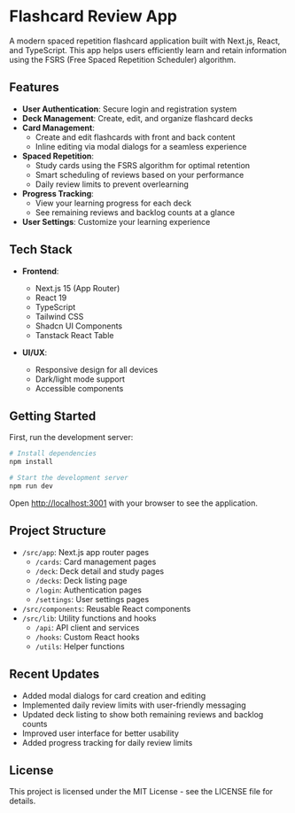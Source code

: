 # Flashcard Review App

A modern spaced repetition flashcard application built with Next.js, React, and TypeScript. This app helps users efficiently learn and retain information using the FSRS (Free Spaced Repetition Scheduler) algorithm.

## Features

- **User Authentication**: Secure login and registration system
- **Deck Management**: Create, edit, and organize flashcard decks
- **Card Management**: 
  - Create and edit flashcards with front and back content
  - Inline editing via modal dialogs for a seamless experience
- **Spaced Repetition**: 
  - Study cards using the FSRS algorithm for optimal retention
  - Smart scheduling of reviews based on your performance
  - Daily review limits to prevent overlearning
- **Progress Tracking**: 
  - View your learning progress for each deck
  - See remaining reviews and backlog counts at a glance
- **User Settings**: Customize your learning experience

## Tech Stack

- **Frontend**:
  - Next.js 15 (App Router)
  - React 19
  - TypeScript
  - Tailwind CSS
  - Shadcn UI Components
  - Tanstack React Table

- **UI/UX**:
  - Responsive design for all devices
  - Dark/light mode support
  - Accessible components

## Getting Started

First, run the development server:

```bash
# Install dependencies
npm install

# Start the development server
npm run dev
```

Open [http://localhost:3001](http://localhost:3001) with your browser to see the application.

## Project Structure

- `/src/app`: Next.js app router pages
  - `/cards`: Card management pages
  - `/deck`: Deck detail and study pages
  - `/decks`: Deck listing page
  - `/login`: Authentication pages
  - `/settings`: User settings pages
- `/src/components`: Reusable React components
- `/src/lib`: Utility functions and hooks
  - `/api`: API client and services
  - `/hooks`: Custom React hooks
  - `/utils`: Helper functions

## Recent Updates

- Added modal dialogs for card creation and editing
- Implemented daily review limits with user-friendly messaging
- Updated deck listing to show both remaining reviews and backlog counts
- Improved user interface for better usability
- Added progress tracking for daily review limits

## License

This project is licensed under the MIT License - see the LICENSE file for details.
